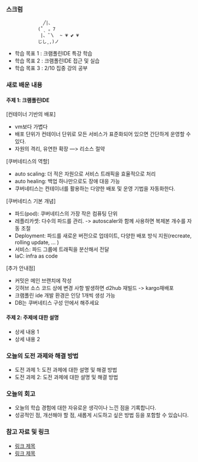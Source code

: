 ### 스크럼


                  ╱|、
                (˚ˎ 。7
                 |、˜〵  ~ 💗 💕 💗 
                じしˍ,)ノ


- 학습 목표 1 : 크램폴린IDE 특강 학습  
- 학습 목표 2 : 크램폴린IDE 접근 및 실습
- 학습 목표 3 : 2/10 집중 강의 공부

### 새로 배운 내용
#### 주제 1: 크램폴린IDE
[컨테이너 기반의 배포]
- vm보다 가볍다
- 배포 단위가 컨테이너 단위로 모든 서비스가 표준화되어 있으면 간단하게 운영할 수 있다.
- 자원의 격리, 유연한 확장 —> 리소스 절약

[쿠버네티스의 역할]
- auto scaling: 더 적은 자원으로 서비스 트래픽을 효율적으로 처리
- auto healing: 백업 하나만으로도 장애 대응 가능
- 쿠버네티스는 컨테이너를 활용하는 다양한 배포 및 운영 기법을 자동화한다.

[쿠버네티스 기본 개념]
- 파드(pod): 쿠버네티스의 가장 작은 컴퓨팅 단위
- 레플리카셋: 다수의 파드를 관리. -> autoscaler와 함께 사용하면 복제본 개수를 자동 조절
- Deployment: 파드를 새로운 버전으로 업데이트, 다양한 배포 방식 지원(recreate, rolling update, … )
- 서비스: 파드 그룹에 트래픽을 분산해서 전달
- IaC: infra as code 

[추가 안내점]
- 커밋은 메인 브랜치에 작성
- 깃허브 소스 코드 상에 변경 사항 발생하면 d2hub 재빌드 -> kargo재배포
- 크램폴린 ide 개발 환경은 인당 1개씩 생성 가능
- DB는 쿠버네티스 구성 안에서 해주세요

#### 주제 2: 주제에 대한 설명
- 상세 내용 1
- 상세 내용 2

### 오늘의 도전 과제와 해결 방법
- 도전 과제 1: 도전 과제에 대한 설명 및 해결 방법
- 도전 과제 2: 도전 과제에 대한 설명 및 해결 방법

### 오늘의 회고
- 오늘의 학습 경험에 대한 자유로운 생각이나 느낀 점을 기록합니다.
- 성공적인 점, 개선해야 할 점, 새롭게 시도하고 싶은 방법 등을 포함할 수 있습니다.

### 참고 자료 및 링크
- [링크 제목](URL)
- [링크 제목](URL)
